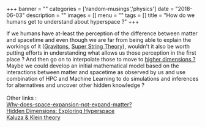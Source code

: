 +++
banner = ""
categories = ['random-musings','physics']
date = "2018-06-03"
description = ""
images = []
menu = ""
tags = []
title = "How do we humans get to understand about hyperspace ?"
+++

If we humans have at-least the perception of the difference between matter and spacetime and even though we are far from being able to explain the workings of it (<a href="https://en.wikipedia.org/wiki/Graviton">Gravitons</a>, <a href="https://en.wikipedia.org/wiki/Superstring_theory">Super String Theory</a>), wouldn't it also be worth putting efforts in understanding what allows us those perception in the first place ? And then go on to interpolate those to move to <a href="https://en.wikipedia.org/wiki/Dimension">higher dimensions ? </a><br>
Maybe we could develop an initial mathematical model based on the interactions between matter and spacetime as observed by us and use combination of HPC and Machine Learning to do simulations and inferences for alternatives and uncover other hidden knowledge ? <br><br>
Other links : <br>
<a href="https://physics.stackexchange.com/questions/129304/what-is-the-difference-between-matter-spacetime">Why-does-space-expansion-not-expand-matter?</a><br>
<a href="https://www.youtube.com/watch?v=h9MS9i-CdfY">Hidden Dimensions: Exploring Hyperspace</a><br>
<a href="https://en.wikipedia.org/wiki/Kaluza%E2%80%93Klein_theory">Kaluza & Klein theory</a><br>
